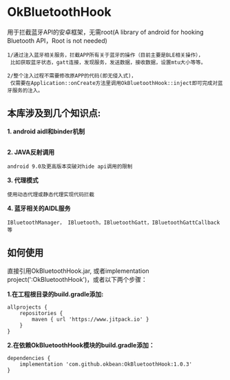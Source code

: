 # OkBluetoothHook
用于拦截蓝牙API的安卓框架，无需root(A library of android for hooking Bluetooth API，Root is not needed)

```
1/通过注入蓝牙相关服务，拦截APP所有关于蓝牙的操作（目前主要是BLE相关操作），
 比如获取蓝牙状态，gatt连接，发现服务，发送数据，接收数据，设置mtu大小等等。

2/整个注入过程不需要修改原APP的代码(即无侵入式)，
 仅需要在Application::onCreate方法里调用OkBluetoothHook::inject即可完成对蓝牙服务的注入。
```


## 本库涉及到几个知识点:

**1. android aidl和binder机制**
```

```


**2. JAVA反射调用**
```
android 9.0及更高版本突破对hide api调用的限制
```

**3. 代理模式**
```
使用动态代理或静态代理实现代码拦截
```

**4. 蓝牙相关的AIDL服务**
```
IBluetoothManager， IBluetooth，IBluetoothGatt，IBluetoothGattCallback等
```

## 如何使用 ##
直接引用OkBluetoothHook.jar, 或者implementation project(':OkBluetoothHook')，或者以下两个步骤：

**1.在工程根目录的build.gradle添加:**
``` 
allprojects {
    repositories {
        maven { url 'https://www.jitpack.io' }
    }
}
```

**2.在依赖OkBluetoothHook模块的build.gradle添加：**
```
dependencies {
    implementation 'com.github.okbean:OkBluetoothHook:1.0.3'
}
```
